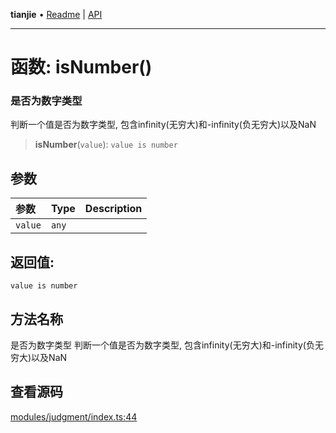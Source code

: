 **tianjie** • [Readme](../README.md) \| [API](../globals.md)

***

# 函数: isNumber()

### 是否为数字类型
判断一个值是否为数字类型, 包含infinity(无穷大)和-infinity(负无穷大)以及NaN

<a id="undefined" name="undefined"></a>

> **isNumber**(`value`): `value is number`

## 参数

| 参数 | Type | Description |
| :------ | :------ | :------ |
| `value` | `any` |  |

## 返回值:

`value is number`

## 方法名称

是否为数字类型
判断一个值是否为数字类型, 包含infinity(无穷大)和-infinity(负无穷大)以及NaN

## 查看源码

[modules/judgment/index.ts:44](https://github.com/hacxy/tianjie/blob/32d17b0fb1c41747dfab8feb61e15c433f68f661/src/modules/judgment/index.ts#L44)
